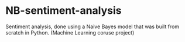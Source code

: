 # NB-sentiment-analysis
Sentiment analysis, done using a Naive Bayes model that was built from scratch in Python. (Machine Learning coruse project)
